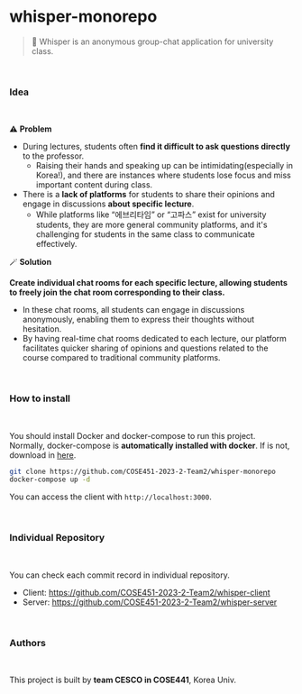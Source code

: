 # whisper-monorepo

>💨 Whisper is an anonymous group-chat application for university class.

<br>

### Idea

<br>

⚠️ **Problem**

- During lectures, students often **find it difficult to ask questions directly** to the professor.
    - Raising their hands and speaking up can be intimidating(especially in Korea!), and there are instances where students lose focus and miss important content during class.
- There is a **lack of platforms** for students to share their opinions and engage in discussions **about specific lecture**.
    - While platforms like “에브리타임” or “고파스” exist for university students, they are more general community platforms, and it's challenging for students in the same class to communicate effectively.

🪄 **Solution**

**Create individual chat rooms for each specific lecture, allowing students to freely join the chat room corresponding to their class.**

- In these chat rooms, all students can engage in discussions anonymously, enabling them to express their thoughts without hesitation.
- By having real-time chat rooms dedicated to each lecture, our platform facilitates quicker sharing of opinions and questions related to the course compared to traditional community platforms.

<br>

### How to install
<br>

You should install Docker and docker-compose to run this project. <br>
Normally, docker-compose is **automatically installed with docker**. If is not, download in [here](https://github.com/docker/compose/releases).
```bash
git clone https://github.com/COSE451-2023-2-Team2/whisper-monorepo
docker-compose up -d
```

You can access the client with `http://localhost:3000`.

<br>

### Individual Repository
<br>

You can check each commit record in individual repository.

- Client: https://github.com/COSE451-2023-2-Team2/whisper-client
- Server: https://github.com/COSE451-2023-2-Team2/whisper-server

<br>

### Authors
<br>

This project is built by **team CESCO in COSE441**, Korea Univ.


